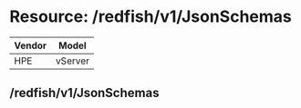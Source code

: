 # Resource: /redfish/v1/JsonSchemas

Vendor | Model
--- | ---
HPE | vServer

## /redfish/v1/JsonSchemas

```
```

